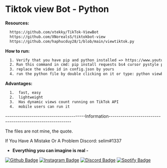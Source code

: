 # Tiktok view Bot - Python
**Resources:**
```html
  https://github.com/xtekky/TikTok-ViewBot
  https://github.com/XNorealsS/tiktokbot-view
  https://github.com/haphucduy28/1/blob/main/viewtiktok.py
```
**How to run:**
```html
  1. Verify that you have pip and python installed => https://www.youtube.com/watch?v=dYfKJMPNMDw
  2. Run this command in cmd: pip install requests bs4 cursor pystyle pillow
  3. replace the video id in config.json by yours
  4. run the python file by double clicking on it or type: python viewbot.py
```
**Advantages:**
```html
  1.  fast, easy
  2.  lightweight
  3.  Has dynamic views count running on TikTok API
  4.  mobile users can run it
```
----------------------------------------Information-----------------------------------------------------------

The files are not mine, the quote. 

If You Have A Mistake Or A Problem Discord: selim#1337

- **Everything you can imagine is real -**

[![Github Badge](https://img.shields.io/badge/-Github-000?style=quare&labelColor=000&logo=Github&logoColor=white&link=link)](https://github.com/selim1337) 
[![Instagram Badge](https://img.shields.io/badge/-Instagram-C13584?style=flat-quare&labelColor=C13584&logo=instagram&logoColor=white&link=link)](https://instagram.com/selim1337_)
[![Discord Badge](https://img.shields.io/badge/-Discord-5865F2?style=flat-quare&labelColor=5865F2&logo=discord&logoColor=white&link=link)](https://discord.com/users/546303073962950657)
[![Spotify Badge](https://img.shields.io/badge/-Spotify-1ED760?style=flat-quare&labelColor=1ED760&logo=spotify&logoColor=white&link=link)](https://open.spotify.com/user/tfzyt6wcjdhl8dgt8w5lpmywo?si=5WZHuW77Tp-Pwcxy9q9Bdw&utm_source=copy-link&nd=1)
